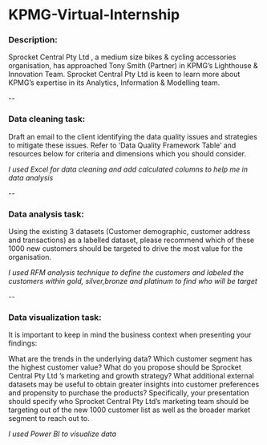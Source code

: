 # KPMG-Virtual-Internship

### Description: 
Sprocket Central Pty Ltd , a medium size bikes & cycling accessories organisation, has approached Tony Smith (Partner) in KPMG’s Lighthouse & Innovation Team. Sprocket Central Pty Ltd  is keen to learn more about KPMG’s expertise in its Analytics, Information & Modelling team. 

--

### Data cleaning task:
Draft an email to the client identifying the data quality issues and strategies to mitigate these issues. Refer to ‘Data Quality Framework Table’ and resources below for criteria and dimensions which you should consider.

_I used Excel for data cleaning and add calculated columns to help me in data analysis_

--

### Data analysis task:
Using the existing 3 datasets (Customer demographic, customer address and transactions) as a labelled dataset, please recommend which of these 1000 new customers should be targeted to drive the most value for the organisation. 

_I used RFM analysis technique to define the customers and labeled the customers within gold, silver,bronze and platinum to find who will be target_

--

### Data visualization task:
It is important to keep in mind the business context when presenting your findings:

What are the trends in the underlying data?
Which customer segment has the highest customer value?
What do you propose should be Sprocket Central Pty Ltd ’s marketing and growth strategy?
What additional external datasets may be useful to obtain greater insights into customer preferences and propensity to purchase the products?
Specifically, your presentation should specify who Sprocket Central Pty Ltd’s marketing team should be targeting out of the new 1000 customer list as well as the broader market segment to reach out to. 

_I used Power BI to visualize data_
